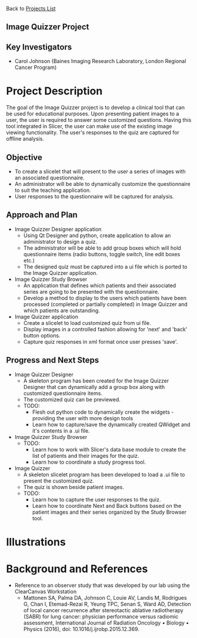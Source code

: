 Back to [Projects List](../../README.md#ProjectsList)

## Image Quizzer Project

## Key Investigators
- Carol Johnson (Baines Imaging Research Laboratory, London Regional Cancer Program) 

# Project Description
<!-- Add a short paragraph describing the project. --> 
The goal of the Image Quizzer project is to develop a clinical tool that can be used for educational purposes.
Upon presenting patient images to a user, the user is required to answer some customized questions.
Having this tool integrated in Slicer, the user can make use of the existing image viewing functionality.
The user's responses to the quiz are captured for offline analysis.

## Objective
- To create a slicelet that will present to the user a series of images with an associated questionnaire. 
- An administrator will be able to dynamically customize the questionnaire to suit the teaching application. 
- User responses to the questionnaire will be captured for analysis.

## Approach and Plan
- Image Quizzer Designer application
    - Using Qt Designer and python, create application to allow an administrator to design a quiz.
    - The administrator will be able to add group boxes which will hold questionnaire items (radio buttons, toggle switch, line edit boxes etc.)
    - The designed quiz must be captured into a ui file which is ported to the Image Quizzer application.
- Image Quizzer Study Browser
    - An application that defines which patients and their associated series are going to be presented with the questionnaire.
    - Develop a method to display to the users which patients have been processed (completed or partially completed) in Image Quizzer and which patients are outstanding.
- Image Quizzer application
    - Create a slicelet to load customized quiz from ui file.
    - Display images in a controlled fashion allowing for 'next' and 'back' button options.
    - Capture quiz responses in xml format once user presses 'save'.

## Progress and Next Steps

<!--Describe progress and next steps in a few bullet points as you are making progress.-->
- Image Quizzer Designer
  - A skeleton program has been created for the Image Quizzer Designer that can dynamically add a group box along with customized questionnaire items.
  - The customized quiz can be previewed.
  - TODO: 
      - Flesh out python code to dynamically create the widgets - providing the user with more design tools
      - Learn how to capture/save the dynamically created QWidget and it's contents in a .ui file.
- Image Quizzer Study Browser
  - TODO:
      - Learn how to work with Slicer's data base module to create the list of patients and their images for the quiz.
      - Learn how to coordinate a study progress tool.
- Image Quizzer
  - A skeleton slicelet program has been developed to load a .ui file to present the customized quiz. 
  - The quiz is shown beside patient images.
  - TODO:
      - Learn how to capture the user responses to the quiz.
      - Learn how to coordinate Next and Back buttons based on the patient images and their series organized by the Study Browser tool.
         

# Illustrations

<!--Add pictures and links to videos that demonstrate what has been accomplished.-->

<!--![Description of picture](Example2.jpg)-->

<!--![Some more images](Example2.jpg)-->

# Background and References

<!--Use this space for information that may help people better understand your project, like links to papers, source code, or data.-->
- Reference to an observer study that was developed by our lab using the ClearCanvas Workstation
    - Mattonen SA, Palma DA, Johnson C, Louie AV, Landis M, Rodrigues G, Chan I, Etemad-Rezai R, Yeung TPC, Senan S, Ward AD, Detection of local cancer recurrence after stereotactic ablative radiotherapy (SABR) for lung cancer: physician performance versus radiomic assessment, International Journal of Radiation Oncology • Biology • Physics (2016), doi: 10.1016/j.ijrobp.2015.12.369.




